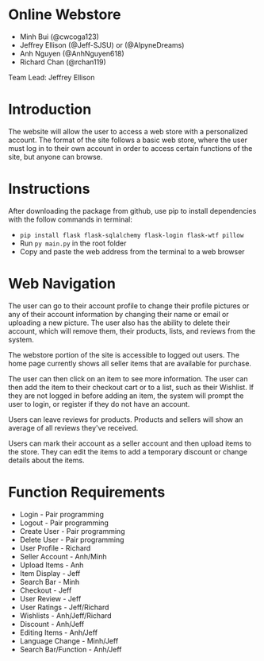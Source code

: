# Online Webstore
- Minh Bui (@cwcoga123)
- Jeffrey Ellison (@Jeff-SJSU) or (@AlpyneDreams)
- Anh Nguyen (@AnhNguyen618)
- Richard Chan (@rchan119)

Team Lead: Jeffrey Ellison

# Introduction
The website will allow the user to access a web store with a personalized account.
The format of the site follows a basic web store, where the user must log in to their own account in order to access certain functions of the site, but anyone can browse.

# Instructions
After downloading the package from github, use pip to install dependencies with the follow commands in terminal:
 - `pip install flask flask-sqlalchemy flask-login flask-wtf pillow`
- Run `py main.py` in the root folder
- Copy and paste the web address from the terminal to a web browser

# Web Navigation
The user can go to their account profile to change their profile pictures or any of their account information by changing their name or email or uploading a new picture. The user also has the ability to delete their account, which will remove them, their products, lists, and reviews from the system.

The webstore portion of the site is accessible to logged out users. The home page currently shows all seller items that are available for purchase.

The user can then click on an item to see more information. The user can then add the item to their checkout cart or to a list, such as their Wishlist. If they are not logged in before adding an item, the system will prompt the user to login, or register if they do not have an account. 

Users can leave reviews for products. Products and sellers will show an average of all reviews they've received.

Users can mark their account as a seller account and then upload items to the store. They can edit the items to add a temporary discount or change details about the items.

# Function Requirements
- Login - Pair programming
- Logout - Pair programming
- Create User - Pair programming
- Delete User - Pair programming
- User Profile - Richard
- Seller Account - Anh/Minh
- Upload Items - Anh
- Item Display - Jeff
- Search Bar - Minh
- Checkout - Jeff
- User Review - Jeff
- User Ratings - Jeff/Richard
- Wishlists - Anh/Jeff/Richard
- Discount - Anh/Jeff
- Editing Items - Anh/Jeff
- Language Change - Minh/Jeff
- Search Bar/Function - Anh/Jeff
